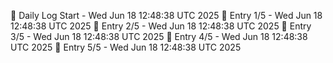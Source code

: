 📅 Daily Log Start - Wed Jun 18 12:48:38 UTC 2025
📌 Entry 1/5 - Wed Jun 18 12:48:38 UTC 2025
📌 Entry 2/5 - Wed Jun 18 12:48:38 UTC 2025
📌 Entry 3/5 - Wed Jun 18 12:48:38 UTC 2025
📌 Entry 4/5 - Wed Jun 18 12:48:38 UTC 2025
📌 Entry 5/5 - Wed Jun 18 12:48:38 UTC 2025
